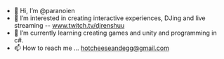 - 👋 Hi, I’m @paranoien
- 👀 I’m interested in creating interactive experiences, DJing and live streaming -- www.twitch.tv/djrenshuu
- 🌱 I’m currently learning creating games and unity and programming in c#.
- 📫 How to reach me ... hotcheeseandegg@gmail.com

<!---
paranoien/paranoien is a ✨ special ✨ repository because its `README.md` (this file) appears on your GitHub profile.
You can click the Preview link to take a look at your changes.
--->

